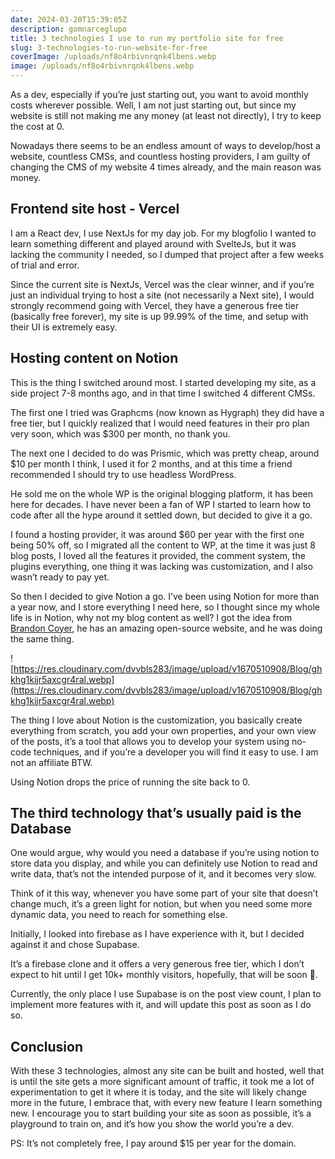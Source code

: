 ```yaml
---
date: 2024-03-20T15:39:05Z
description: gomnarceglupo
title: 3 technologies I use to run my portfolio site for free
slug: 3-technologies-to-run-website-for-free
coverImage: /uploads/nf8o4rbivnrqnk4lbens.webp
image: /uploads/nf8o4rbivnrqnk4lbens.webp
---
```

As a dev, especially if you’re just starting out, you want to avoid monthly costs wherever possible. Well, I am not just starting out, but since my website is still not making me any money (at least not directly), I try to keep the cost at 0.

Nowadays there seems to be an endless amount of ways to develop/host a website, countless CMSs, and countless hosting providers, I am guilty of changing the CMS of my website 4 times already, and the main reason was money.

## Frontend site host - Vercel

I am a React dev, I use NextJs for my day job. For my blogfolio I wanted to learn something different and played around with SvelteJs, but it was lacking the community I needed, so I dumped that project after a few weeks of trial and error.

Since the current site is NextJs, Vercel was the clear winner, and if you’re just an individual trying to host a site (not necessarily a Next site), I would strongly recommend going with Vercel, they have a generous free tier (basically free forever), my site is up 99.99% of the time, and setup with their UI is extremely easy.

## Hosting content on Notion

This is the thing I switched around most. I started developing my site, as a side project 7-8 months ago, and in that time I switched 4 different CMSs.

The first one I tried was Graphcms (now known as Hygraph) they did have a free tier, but I quickly realized that I would need features in their pro plan very soon, which was $300 per month, no thank you.

The next one I decided to do was Prismic, which was pretty cheap, around $10 per month I think, I used it for 2 months, and at this time a friend recommended I should try to use headless WordPress.

He sold me on the whole WP is the original blogging platform, it has been here for decades. I have never been a fan of WP I started to learn how to code after all the hype around it settled down, but decided to give it a go.

I found a hosting provider, it was around $60 per year with the first one being 50% off, so I migrated all the content to WP, at the time it was just 8 blog posts, I loved all the features it provided, the comment system, the plugins everything, one thing it was lacking was customization, and I also wasn’t ready to pay yet.

So then I decided to give Notion a go. I’ve been using Notion for more than a year now, and I store everything I need here, so I thought since my whole life is in Notion, why not my blog content as well? I got the idea from [Brandon Coyer](https://braydoncoyer.dev/), he has an amazing open-source website, and he was doing the same thing.

\![https://res.cloudinary.com/dvvbls283/image/upload/v1670510908/Blog/ghkhg1kijr5axcgr4ral.webp](https://res.cloudinary.com/dvvbls283/image/upload/v1670510908/Blog/ghkhg1kijr5axcgr4ral.webp)

The thing I love about Notion is the customization, you basically create everything from scratch, you add your own properties, and your own view of the posts, it’s a tool that allows you to develop your system using no-code techniques, and if you’re a developer you will find it easy to use. I am not an affiliate BTW.

Using Notion drops the price of running the site back to 0.

## The third technology that’s usually paid is the Database

One would argue, why would you need a database if you’re using notion to store data you display, and while you can definitely use Notion to read and write data, that’s not the intended purpose of it, and it becomes very slow.

Think of it this way, whenever you have some part of your site that doesn’t change much, it’s a green light for notion, but when you need some more dynamic data, you need to reach for something else.

Initially, I looked into firebase as I have experience with it, but I decided against it and chose Supabase.

It’s a firebase clone and it offers a very generous free tier, which I don’t expect to hit until I get 10k+ monthly visitors, hopefully, that will be soon 🤞.

Currently, the only place I use Supabase is on the post view count, I plan to implement more features with it, and will update this post as soon as I do so.

## Conclusion

With these 3 technologies, almost any site can be built and hosted, well that is until the site gets a more significant amount of traffic, it took me a lot of experimentation to get it where it is today, and the site will likely change more in the future, I embrace that, with every new feature I learn something new. I encourage you to start building your site as soon as possible, it’s a playground to train on, and it’s how you show the world you’re a dev.

PS: It’s not completely free, I pay around $15 per year for the domain.